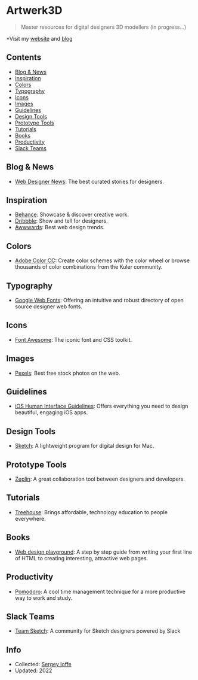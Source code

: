 # Artwerk3D
  
> Master resources for digital designers 3D modellers (in progress...)

*Visit my [website](https://www.sergeyioffe.com) and [blog](https://sergeyioffe.blogspot.com)  

## Contents

- [Blog & News](#blog--news)
- [Inspiration](#inspiration)
- [Colors](#colors)
- [Typography](#typography)
- [Icons](#icons)
- [Images](#images)
- [Guidelines](#guidelines)
- [Design Tools](#design-tools)
- [Prototype Tools](#prototype-tools)
- [Tutorials](#tutorials)
- [Books](#books)
- [Productivity](#productivity)
- [Slack Teams](#slack-teams)  

## Blog & News
* [Web Designer News](http://webdesignernews.com): The best curated stories for designers.

## Inspiration
* [Behance](http://behance.net): Showcase & discover creative work.
* [Dribbble](http://dribbble.com): Show and tell for designers.
* [Awwwards](http://awwwards.com): Best web design trends.

## Colors
* [Adobe Color CC](https://color.adobe.com/): Create color schemes with the color wheel or browse thousands of color combinations from the Kuler community.

## Typography
* [Google Web Fonts](http://fonts.google.com): Offering an intuitive and robust directory of open source designer web fonts.

## Icons
* [Font Awesome](http://fontawesome.com): The iconic font and CSS toolkit.

## Images
* [Pexels](https://pexels.com): Best free stock photos on the web.

## Guidelines
* [iOS Human Interface Guidelines](https://developer.apple.com/ios/human-interface-guidelines/): Offers everything you need to design beautiful, engaging iOS apps.

## Design Tools
* [Sketch](http://sketchapp.com): A lightweight program for digital design for Mac.

## Prototype Tools
* [Zeplin](https://zeplin.io/): A great collaboration tool between designers and developers.

## Tutorials
* [Treehouse](https://teamtreehouse.com/tracks/web-design): Brings affordable, technology education to people everywhere.

## Books
* [Web design playground](https://www.manning.com/books/web-design-playground/): A step by step guide from writing your first line of HTML to creating interesting, attractive web pages.

## Productivity
* [Pomodoro](http://tomato-timer.com): A cool time management technique for a more productive way to work and study.

## Slack Teams
* [Team Sketch](http://teamsketch.io): A community for Sketch designers powered by Slack

## Info
* Collected: [Sergey Ioffe](https://www.sergeyioffe.com)
* Updated: 2022  



